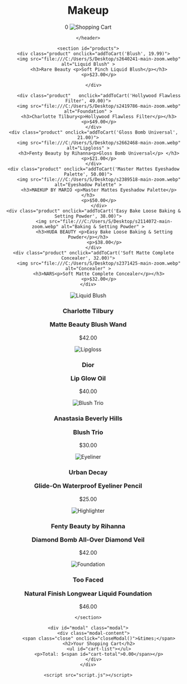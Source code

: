<!DOCTYPE html>
<html lang="en">
<head>
    <meta charset="UTF-8">
    <meta name="viewport" content="width=device-width, initial-scale=1.0">
    <link rel="stylesheet" href="styles.css">
    <title>Makeup</title>
</head>
<body>
    <header>
        <h1>Makeup</h1>
        <div id="cart">
            <span id="cart-count">0</span>
            <img src="C:\Users\S\Desktop\cart.jpg" alt="Shopping Cart">
        </div>

    </header>

    <section id="products">
        <div class="product" onclick="addToCart('Blush', 19.99)">
            <img src="file:///C:/Users/S/Desktop/s2640241-main-zoom.webp" alt="Liquid Blush" >
            <h3>Rare Beauty <p>Soft Pinch Liquid Blush</p></h3>
            <p>$23.00</p>
            
        </div>
            
            <div class="product"   onclick="addToCart('Hollywood Flawless Filter', 49.00)">
            <img src="file:///C:/Users/S/Desktop/s2419786-main-zoom.webp" alt="Foundation" >
            <h3>Charlotte Tilbury<p>Hollywood Flawless Filter</p></h3>
            <p>$49.00</p>
        </div>
        <div class="product" onclick="addToCart('Gloss Bomb Universal', 21.00)">
            <img src="file:///C:/Users/S/Desktop/s2662468-main-zoom.webp" alt="Lipgloss" >
            <h3>Fenty Beauty by Rihanna<p>Gloss Bomb Universal</p> </h3>
            <p>$21.00</p>
        </div>
        <div class="product" onclick="addToCart('Master Mattes Eyeshadow Palette', 50.00)">
            <img src="file:///C:/Users/S/Desktop/s2389518-main-zoom.webp" alt="Eyeshadow Palette" >
            <h3>MAEKUP BY MARIO <p>Master Mattes Eyeshadow Palette</p></h3>
            <p>$50.00</p>
            </div>
        <div class="product" onclick="addToCart('Easy Bake Loose Baking & Setting Powder', 38.00)">
                <img src="file:///C:/Users/S/Desktop/s2114072-main-zoom.webp" alt="Baking & Setting Powder" >
                <h3>HUDA BEAUTY <p>Easy Bake Loose Baking & Setting Powder</p></h3>
                <p>$38.00</p>
        </div>
        <div class="product" onclick="addToCart('Soft Matte Complete Concealer', 32.00)">
            <img src="file:///C:/Users/S/Desktop/s2371425-main-zoom.webp" alt="Concealer" >
            <h3>NARS<p>Soft Matte Complete Concealer</p></h3>
            <p>$32.00</p>
    </div>
<div class="product" onclick="addToCart('Matte Beauty Blush Wand', 42.00)">
    <img src="file:///C:/Users/S/Desktop/s2697829-main-zoom.webp" alt="Liquid Blush" >
    <h3>Charlotte Tilbury<p>Matte Beauty Blush Wand</p></h3>
    <p>$42.00</p>
    </div>
    <div class="product" onclick="addToCart('Lip Glow Oil', 40.00)">
        <img src="file:///C:/Users/S/Desktop/s2316248-main-zoom.webp" alt="Lipgloss" >
        <h3>Dior<p>Lip Glow Oil</p></h3>
        <p>$40.00</p>
</div>
<div class="product" onclick="addToCart('Blush Trio', 30.00)">
    <img src="file:///C:/Users/S/Desktop/s1942051-main-zoom.webp" alt="Blush Trio" >
    <h3>Anastasia Beverly Hills<p>Blush Trio</p></h3>
    <p>$30.00</p>
</div>
<div class="product" onclick="addToCart('Glide-On Waterproof Eyeliner Pencil', 25.00)">
    <img src="file:///C:/Users/S/Desktop/s1393693-main-zoom.webp" alt="Eyeliner" >
    <h3>Urban Decay<p>Glide-On Waterproof Eyeliner Pencil</p></h3>
    <p>$25.00</p>
</div>
<div class="product" onclick="addToCart('Diamond Bomb All-Over Diamond Veil',42.00)">
    <img src="file:///C:/Users/S/Desktop/s2385169-main-zoom.webp" alt="Highlighter" >
    <h3>Fenty Beauty by Rihanna<p>Diamond Bomb All-Over Diamond Veil</p></h3>
    <p>$42.00</p>
</div>
<div class="product" onclick="addToCart('Natural Finish Longwear Liquid Foundation',46.00)">
    <img src="file:///C:/Users/S/Desktop/s1960772-main-zoom.webp" alt="Foundation" >
    <h3>Too Faced<p>Natural Finish Longwear Liquid Foundation</p></h3>
    <p>$46.00</p>
</div>

    </section>

    <div id="modal" class="modal">
        <div class="modal-content">
            <span class="close" onclick="closeModal()">&times;</span>
            <h2>Your Shopping Cart</h2>
            <ul id="cart-list"></ul>
            <p>Total: $<span id="cart-total">0.00</span></p>
        </div>
    </div>

    <script src="script.js"></script>
    

</body>
</html>

